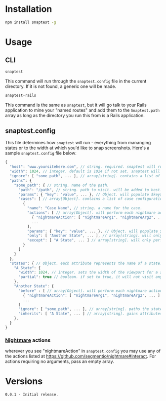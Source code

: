 # Installation
```bash
npm install snaptest -g
```

# Usage
## CLI
```bash
snaptest
```

This command will run through the `snaptest.config` file in the current directory. If it is not found, a generic one will be made.

```bash
snaptest-rails
```

This command is the same as `snaptest`, but it will go talk to your Rails application to mine your "named routes" and add them to the `Snaptest.path` array as long as the directory you run this from is a Rails application.

## snaptest.config
This file determines how `snaptest` will run - everything from mananging states or to the width at which you'd like to snap screenshots. Here's a sample `snaptest.config` file below:

```javascript
{
  "host": "www.yoursitehere.com", // string. required. snaptest will run all paths against this host.
  "width": 1024, // integer. default is 1024 if not set. snaptest will hit each path with this width.
  "ignore": [ "some_path", ... ], // array[string]. contains a list of path names to not visit.
  "paths": {
    "some_path": { // string. name of the path.
      "path": "/path", // string. path to visit. will be added to host. can be a fully-qualified URL.
      "params": { "key": "value", ... }, // Object. will populate $key$ with value in path.
      "cases": [ // array[Object]. contains a list of case configurations. will screenshot after every case.
        {
          "name": "Case Name", // string. a name for the case.
          "actions": [ // array[Object]. will perform each nightmare action after visiting the path.
            { "nightmareAction": [ "nightmareArg1", "nightmareArg2", ... ] },
            ...
          ],
          "params": { "key": "value", ... }, // Object. will populate $key$ with value in path.
          "only": [ "Another State", ... ], // array[string]. will only perform the case for the states listed.
          "except": [ "A State", ... ] // array[string]. will only perform the case for states not listed.
        }
      ]
    }
  },
  "states": { // Object. each attribute represents the name of a state. will visit each path once in each state.
    "A State": {
      "width": 1024, // integer. sets the width of the viewport for a state.
      "partial": true // boolean. if set to true, it will not visit any paths.
    },
    "Another State": {
      "before" : [ // array[Object]. will perform each nightmare action before visiting the path.
        { "nightmareAction": [ "nightmareArg1", "nightmareArg2", ... ] },
        ...
      ]
      "ignore": [ "some_path", ... ], // array[string]. paths the state will not visit.
      "inherits": [ "A State", ... ] // array[string]. gains attributes of listed states.
    },
  }
}

```

### [Nightmare](https://github.com/segmentio/nightmare) actions
wherever you see "nightmareAction" in `snaptest.config` you may use any of the actions listed at https://github.com/segmentio/nightmare#interact. For actions requiring no arguments, pass an empty array.

# Versions
```
0.0.1 - Initial release.
```
